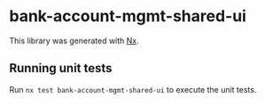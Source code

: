 # bank-account-mgmt-shared-ui

This library was generated with [Nx](https://nx.dev).

## Running unit tests

Run `nx test bank-account-mgmt-shared-ui` to execute the unit tests.
